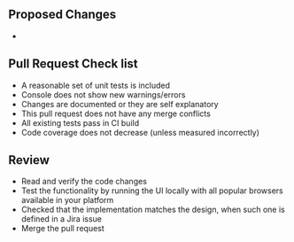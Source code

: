 ## Proposed Changes

  -

## Pull Request Check list

  - A reasonable set of unit tests is included
  - Console does not show new warnings/errors
  - Changes are documented or they are self explanatory
  - This pull request does not have any merge conflicts
  - All existing tests pass in CI build
  - Code coverage does not decrease (unless measured incorrectly)

## Review

  - Read and verify the code changes
  - Test the functionality by running the UI locally with all popular browsers available in your platform
  - Checked that the implementation matches the design, when such one is defined in a Jira issue
  - Merge the pull request